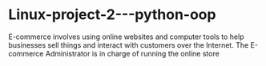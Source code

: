 # Linux-project-2---python-oop
E-commerce involves using online websites and computer tools to help businesses sell things and interact with customers over the Internet. The E-commerce Administrator is in charge of running the online store
